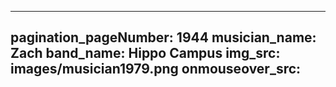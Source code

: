 ------
pagination_pageNumber: 1944
musician_name: Zach
band_name: Hippo Campus
img_src: images/musician1979.png
onmouseover_src: 
------